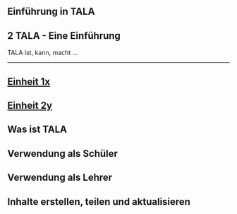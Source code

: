 Einführung in TALA
---
## 2 TALA - Eine Einführung
TALA ist, kann, macht ...

---
## [Einheit 1x](unit-1.md)
## [Einheit 2y](unit-2.md)

## Was ist TALA

## Verwendung als Schüler

## Verwendung als Lehrer

## Inhalte erstellen, teilen und aktualisieren
